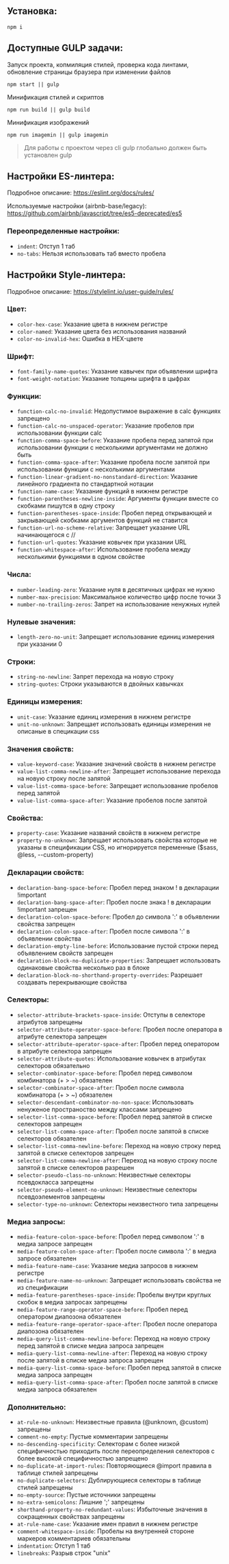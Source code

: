 ## Установка:

```
npm i
```

## Доступные GULP задачи:

Запуск проекта, копмиляция стилей, проверка кода линтами, обновление страницы браузера при изменении файлов
```
npm start || gulp
```

Минификация стилей и скриптов
```
npm run build || gulp build
```

Минификация изображений
```
npm run imagemin || gulp imagemin
```

> Для работы с проектом через cli gulp глобально должен быть установлен gulp

## Настройки ES-линтера:

Подробное описание: https://eslint.org/docs/rules/

Используемые настройки (airbnb-base/legacy): https://github.com/airbnb/javascript/tree/es5-deprecated/es5

### Переопределенные настройки:

- `indent`: Отступ 1 таб
- `no-tabs`: Нельзя использовать таб вместо пробела

## Настройки Style-линтера:

Подробное описание: https://stylelint.io/user-guide/rules/

### Цвет:
- `color-hex-case`: Указание цвета в нижнем регистре
- `color-named`: Указание цвета без использования названий
- `color-no-invalid-hex`: Ошибка в HEX-цвете

### Шрифт:
- `font-family-name-quotes`: Указание кавычек при объявлении шрифта
- `font-weight-notation`: Указание толщины шрифта в цыфрах

### Функции:
- `function-calc-no-invalid`: Недопустимое выражение в calc функциях запрещено
- `function-calc-no-unspaced-operator`: Указание пробелов при использовании функции calc
- `function-comma-space-before`: Указание пробела перед запятой при использовании функции с несколькими аргументами не должно быть
- `function-comma-space-after`: Указание пробела после запятой при использовании функции с несколькими аргументами
- `function-linear-gradient-no-nonstandard-direction`: Указание линейного градиента по стандартной нотации
- `function-name-case`: Указание функций в нижнем регистре
- `function-parentheses-newline-inside`: Аргументы функции вместе со скобками пишутся в одну строку
- `function-parentheses-space-inside`: Пробел перед открывающей и закрывающей скобками аргументов функций не ставится
- `function-url-no-scheme-relative`: Запрещает указание URL начинающегося с //
- `function-url-quotes`: Указание ковычек при указании URL
- `function-whitespace-after`: Использование пробела между несколькими функциями в одном свойстве

### Числа:
- `number-leading-zero`: Указание нуля в десятичных цифрах не нужно
- `number-max-precision`: Максимальное количество цифр после точки 3
- `number-no-trailing-zeros`: Запрет на использование ненужных нулей

### Нулевые значения:
- `length-zero-no-unit`: Запрещает использование единиц измерения при указании 0

### Строки:
- `string-no-newline`: Запрет перехода на новую строку
- `string-quotes`: Строки указываются в двойных кавычках

### Единицы измерения:
- `unit-case`: Указание единиц измерения в нижнем регистре
- `unit-no-unknown`: Запрещает использовать единицы измерения не описаные в специкации css

### Значения свойств:
- `value-keyword-case`: Указание значений свойств в нижнем регистре
- `value-list-comma-newline-after`: Запрещает использование перехода на новую строку после запятой
- `value-list-comma-space-before`: Запрещает использование пробелов перед запятой
- `value-list-comma-space-after`: Указание пробелов после запятой

### Свойства:
- `property-case`: Указание названий свойств в нижнем регистре
- `property-no-unknown`: Запрещает использовать свойства которые не указаны в спецификации CSS, но игнорируется переменные ($sass, @less, --custom-property)

### Декларации свойств:
- `declaration-bang-space-before`: Пробел перед знаком ! в декларации !important
- `declaration-bang-space-after`: Пробел после знака ! в декларации !important запрещен
- `declaration-colon-space-before`: Пробел до символа ':' в объявлении свойства запрещен
- `declaration-colon-space-after`: Пробел после символа ':' в объявлении свойства
- `declaration-empty-line-before`: Использование пустой строки перед объявлением свойств запрещен
- `declaration-block-no-duplicate-properties`: Запрещает использовать одинаковые свойства несколько раз в блоке
- `declaration-block-no-shorthand-property-overrides`: Разрешает создавать перекрывающие свойства

### Селекторы:
- `selector-attribute-brackets-space-inside`: Отступы в селекторе атрибутов запрещены
- `selector-attribute-operator-space-before`: Пробел после оператора в атрибуте селектора запрещен
- `selector-attribute-operator-space-after`: Пробел перед оператором в атрибуте селектора запрещен
- `selector-attribute-quotes`: Использование ковычек в атрибутах селекторов обязательно
- `selector-combinator-space-before`: Пробел перед символом комбинатора (+ > ~) обязателен
- `selector-combinator-space-after`: Пробел после символа комбинатора (+ > ~) обязателен
- `selector-descendant-combinator-no-non-space`: Использовать ненуженое пространоство между классами запрещено
- `selector-list-comma-space-before`: Пробел перед запятой в списке селекторов запрещен
- `selector-list-comma-space-after`: Пробел после запятой в списке селекторов обязателен
- `selector-list-comma-newline-before`: Переход на новую строку перед запятой в списке селекторов запрещен
- `selector-list-comma-newline-after`: Переход на новую строку после запятой в списке селекторов разрешен
- `selector-pseudo-class-no-unknown`: Неизвестные селекторы псевдокласса запрещены
- `selector-pseudo-element-no-unknown`: Неизвестные селекторы псевдоэлементов запрещены
- `selector-type-no-unknown`: Cелекторы неизвестного типа запрещены

### Медиа запросы:
- `media-feature-colon-space-before`: Пробел перед символом ':' в медиа запросе запрещен
- `media-feature-colon-space-after`: Пробел после символа ':' в медиа запросе обязателен
- `media-feature-name-case`: Указание медиа запросов в нижнем регистре
- `media-feature-name-no-unknown`: Запрещает использовать свойства не из спецификации
- `media-feature-parentheses-space-inside`: Пробелы внутри круглых скобок в медиа запросах запрещены
- `media-feature-range-operator-space-before`: Пробел перед оператором диапозона обязателен
- `media-feature-range-operator-space-after`: Пробел после оператора диапозона обязателен
- `media-query-list-comma-newline-before`: Переход на новую строку перед запятой в списке медиа запроса запрещен
- `media-query-list-comma-newline-after`: Переход на новую строку после запятой в списке медиа запроса запрещен
- `media-query-list-comma-space-before`: Пробел перед запятой в списке медиа запроса запрещен
- `media-query-list-comma-space-after`: Пробел после запятой в списке медиа запроса обязателен

### Дополнительно:
- `at-rule-no-unknown`: Неизвестные правила (@unknown, @custom) запрещены
- `comment-no-empty`: Пустые комментарии запрещены
- `no-descending-specificity`: Селекторам с более низкой специфичностью приходить после переопределения селекторов с более высокой специфичностью запрещено
- `no-duplicate-at-import-rules`: Повторяющиеся @import правила в таблице стилей запрещены
- `no-duplicate-selectors`: Дублирующиеся селекторы в таблице стилей запрещены
- `no-empty-source`: Пустые источники запрещены
- `no-extra-semicolons`: Лишние ';' запрещены
- `shorthand-property-no-redundant-values`: Избыточные значения в сокращенных свойствах запрещены
- `at-rule-name-case`: Указание имен правил в нижнем регистре
- `comment-whitespace-inside`: Пробелы на внутренней стороне маркеров комментариев обязательны
- `indentation`: Отступ 1 таб
- `linebreaks`: Разрыв строк "unix"
